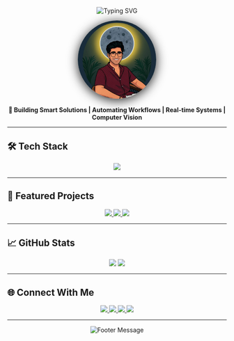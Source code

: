 <!-- Animated Header -->
<p align="center">
  <img src="https://readme-typing-svg.herokuapp.com?font=Fira+Code&size=28&pause=1000&color=F75C7E&center=true&vCenter=true&width=600&lines=Hi+I'm+Samarth!;AI+Engineer+%26+Full+Stack+Developer;Welcome+to+my+GitHub+Profile!" alt="Typing SVG" />
</p>

<!-- Profile Card -->
<p align="center">
  <img src="https://raw.githubusercontent.com/samarthify/samarthify/main/avatar.jpg" width="180" style="border-radius:50%; box-shadow: 0 4px 24px #222;" alt="Samarth's Avatar"/>
</p>
<p align="center">
  <b>🚀 Building Smart Solutions | Automating Workflows | Real-time Systems | Computer Vision</b>
</p>

---

## 🛠️ Tech Stack

<p align="center">
  <a href="https://skillicons.dev">
    <img src="https://skillicons.dev/icons?i=python,java,js,ts,go,html,css,react,nextjs,nodejs,express,flask,fastapi,mongodb,postgresql,sqlite,redis,docker,aws,git,vscode" />
  </a>
</p>

---

## 🌟 Featured Projects

<p align="center">
  <a href="https://github.com/samarthify/ai-code-review-assistant">
    <img src="https://github-readme-stats.vercel.app/api/pin/?username=samarthify&repo=ai-code-review-assistant&theme=radical" />
  </a>
  <a href="https://github.com/samarthify/p2p-voice-platform">
    <img src="https://github-readme-stats.vercel.app/api/pin/?username=samarthify&repo=p2p-voice-platform&theme=radical" />
  </a>
  <a href="https://github.com/samarthify/ai-fitness-trainer">
    <img src="https://github-readme-stats.vercel.app/api/pin/?username=samarthify&repo=ai-fitness-trainer&theme=radical" />
  </a>
</p>

---

## 📈 GitHub Stats

<p align="center">
  <img src="https://github-readme-stats.vercel.app/api?username=samarthify&show_icons=true&theme=radical&count_private=true&hide_border=true" />
  <img src="https://streak-stats.demolab.com?user=samarthify&theme=radical&hide_border=true" />
</p>

---

## 🌐 Connect With Me

<p align="center">
  <a href="https://linkedin.com/in/samarthnagpal">
    <img src="https://img.shields.io/badge/LinkedIn-0077B5?style=for-the-badge&logo=linkedin&logoColor=white"/>
  </a>
  <a href="https://x.com/samarthify">
    <img src="https://img.shields.io/badge/Twitter-1DA1F2?style=for-the-badge&logo=twitter&logoColor=white"/>
  </a>
  <a href="mailto:samarthifyy@gmail.com">
    <img src="https://img.shields.io/badge/Email-D14836?style=for-the-badge&logo=gmail&logoColor=white"/>
  </a>
  <a href="https://samarthify.in">
    <img src="https://img.shields.io/badge/Portfolio-FF5722?style=for-the-badge&logo=todoist&logoColor=white"/>
  </a>
</p>

---

<p align="center">
  <img src="https://readme-typing-svg.herokuapp.com/?lines=Open+to+interesting+conversations;And+collaboration+opportunities;Let's+build+something+useful+together!&font=Fira%20Code&center=true&width=500&height=50&color=00d9ff&size=16&pause=1000&multiline=true" alt="Footer Message"/>
</p>
